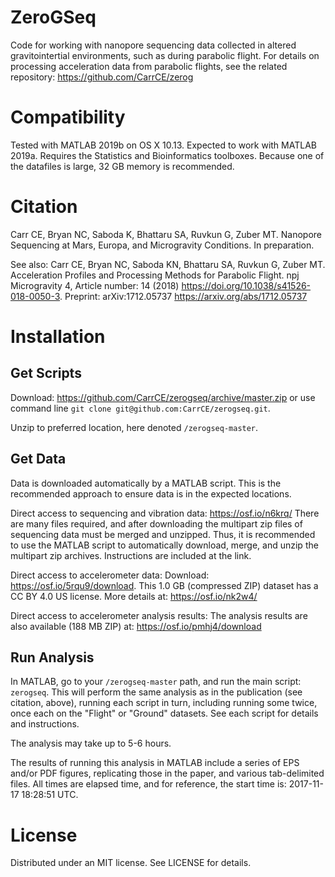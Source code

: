 # ZeroGSeq
Code for working with nanopore sequencing data collected in altered gravitointertial environments, such as during parabolic flight. For details on processing acceleration data from parabolic flights, see the related repository: <https://github.com/CarrCE/zerog>

# Compatibility
Tested with MATLAB 2019b on OS X 10.13. Expected to work with MATLAB 2019a. Requires the Statistics and Bioinformatics toolboxes. Because one of the datafiles is large, 32 GB memory is recommended.

# Citation
Carr CE, Bryan NC, Saboda K, Bhattaru SA, Ruvkun G, Zuber MT. Nanopore Sequencing at Mars, Europa, and Microgravity Conditions. In preparation.

See also: Carr CE, Bryan NC, Saboda KN, Bhattaru SA, Ruvkun G, Zuber MT. Acceleration Profiles and Processing Methods for Parabolic Flight. npj Microgravity 4, Article number: 14 (2018) <https://doi.org/10.1038/s41526-018-0050-3>. Preprint: arXiv:1712.05737 <https://arxiv.org/abs/1712.05737>

# Installation
## Get Scripts
Download: <https://github.com/CarrCE/zerogseq/archive/master.zip> or use command line ```git clone git@github.com:CarrCE/zerogseq.git```.

Unzip to preferred location, here denoted ```/zerogseq-master```.

## Get Data
Data is downloaded automatically by a MATLAB script. This is the recommended approach to ensure data is in the expected locations.

Direct access to sequencing and vibration data:
https://osf.io/n6krq/
There are many files required, and after downloading the multipart zip files of sequencing data must be merged and unzipped. Thus, it is recommended to use the MATLAB script to automatically download, merge, and unzip the multipart zip archives. Instructions are included at the link.

Direct access to accelerometer data:
Download: <https://osf.io/5rqu9/download>. This 1.0 GB (compressed ZIP) dataset has a CC BY 4.0 US license. More details at: <https://osf.io/nk2w4/>

Direct access to accelerometer analysis results:
The analysis results are also available (188 MB ZIP) at: <https://osf.io/pmhj4/download>

## Run Analysis
In MATLAB, go to your ```/zerogseq-master``` path, and run the main script: ```zerogseq```. This will perform the same analysis as in the publication (see citation, above), running each script in turn, including running some twice, once each on the "Flight" or "Ground" datasets. See each script for details and instructions.

The analysis may take up to 5-6 hours.

The results of running this analysis in MATLAB include a series of EPS and/or PDF figures, replicating those in the paper, and various tab-delimited files. All times are elapsed time, and for reference, the start time is: 2017-11-17 18:28:51 UTC.

# License
Distributed under an MIT license. See LICENSE for details.
